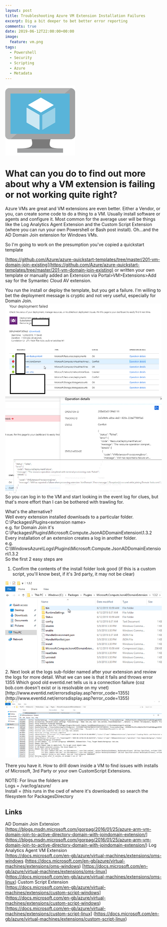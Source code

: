 ```yaml
---
layout: post
title: Troubleshooting Azure VM Extension Installation Failures
excerpt: Dig a bit deeper to bet better error reporting
comments: true
date: 2019-06-12T22:00:00+00:00
image:
  feature: vm.png
tags: 
  - Powershell
  - Security
  - Scripting
  - Azure
  - Metadata
---
```

<img src="/public/vm.png">   

# What can you do to find out more about why a VM extension is failing or not working quite right?
Azure VMs are great and VM extensions are even better.  Either a Vendor, or you, can create some code to do a thing to a VM.  Usually install software or agents and configure it.
Most common for the average user will be things like the Log Analytics Agent Extension and the Custom Script Extension (where you can run your own Powershell or Bash post install).
Oh...and the AD Domain Join extension for Windows VMs.

So I'm going to work on the presumption you've copied a quickstart template

[https://github.com/Azure/azure-quickstart-templates/tree/master/201-vm-domain-join-existing](https://github.com/Azure/azure-quickstart-templates/tree/master/201-vm-domain-join-existing) or written your own template or manually added an Extension via Portal>VM>Extensions>Add say for the Symantec Cloud AV extension.

You run the install or deploy the template, but you get a failure.  I'm willing to bet the deployment message is cryptic and not very useful, especially for Domain Join.  
<img src="/public/faileddep.png">   <img src="/public/failedop.png">   
So you can log in to the VM and start looking in the event log for clues, but that's more effort than I can be bothered with trawling for.  

What's the alternative?  
Well every extension installed downloads to a particular folder.  
C:\Packages\Plugins\<extension name>  
e.g. for Domain Join it's C:\Packages\Plugins\Microsoft.Compute.JsonADDomainExtension\1.3.2
Every installation of an extension creates a log in another folder.  
e.g. C:\WindowsAzure\Logs\Plugins\Microsoft.Compute.JsonADDomainExtension\1.3.2  
So the first 2 easy steps are  
1. Confirm the contents of the install folder look good (if this is a custom script, you'll know best, if it's 3rd party, it may not be clear)  
<img src="/public/installfolder.png">  
2. Next look at the logs sub-folder named after your extension and review the logs for more detail.  
What we can see is that it fails and throws error 1355  
Which good old eventid.net tells us is a connection failure (coz bob.com doesn't exist or is resolvable on my vnet)  
[http://www.eventid.net/errorsdisplay.asp?error_code=1355](http://www.eventid.net/errorsdisplay.asp?error_code=1355)  
<img src="/public/installlog.png">  

There you have it. How to drill down inside a VM to find issues with installs of Microsoft, 3rd Party or your own CustomScript Extensions.

NOTE: For linux the folders are  
Logs = /var/log/azure/  
Install = (this runs in the cwd of where it's downloaded) so search the filesystem for PackagesDirectory  


Links  
-----  
AD Domain Join Extension
[https://blogs.msdn.microsoft.com/igorpag/2016/01/25/azure-arm-vm-domain-join-to-active-directory-domain-with-joindomain-extension/]
(https://blogs.msdn.microsoft.com/igorpag/2016/01/25/azure-arm-vm-domain-join-to-active-directory-domain-with-joindomain-extension/)
Log Analytics Agent VM Extension  
[https://docs.microsoft.com/en-gb/azure/virtual-machines/extensions/oms-windows
(https://docs.microsoft.com/en-gb/azure/virtual-machines/extensions/oms-windows)
[https://docs.microsoft.com/en-gb/azure/virtual-machines/extensions/oms-linux]
(https://docs.microsoft.com/en-gb/azure/virtual-machines/extensions/oms-linux)
Custom Script Extension  
[https://docs.microsoft.com/en-gb/azure/virtual-machines/extensions/custom-script-windows]
(https://docs.microsoft.com/en-gb/azure/virtual-machines/extensions/custom-script-windows)
[https://docs.microsoft.com/en-gb/azure/virtual-machines/extensions/custom-script-linux]
(https://docs.microsoft.com/en-gb/azure/virtual-machines/extensions/custom-script-linux)
